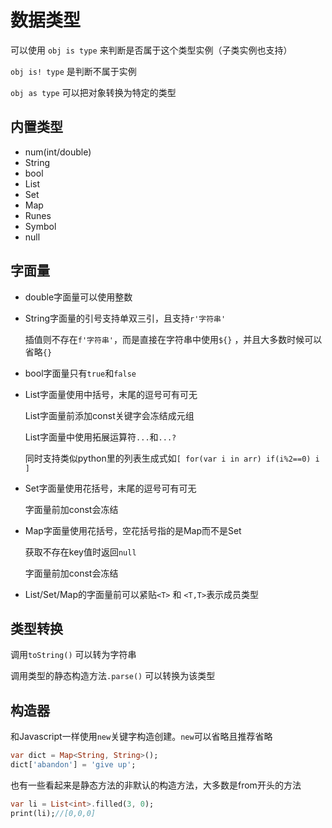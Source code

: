 # 数据类型

可以使用 `obj is type` 来判断是否属于这个类型实例（子类实例也支持）

`obj is! type` 是判断不属于实例

`obj as type` 可以把对象转换为特定的类型


## 内置类型

- num(int/double)
- String
- bool
- List
- Set
- Map
- Runes
- Symbol
- null


## 字面量


- double字面量可以使用整数

- String字面量的引号支持单双三引，且支持`r'字符串'`

    插值则不存在`f'字符串'`，而是直接在字符串中使用`${}` ，并且大多数时候可以省略`{}`

- bool字面量只有`true`和`false`

- List字面量使用中括号，末尾的逗号可有可无

    List字面量前添加const关键字会冻结成元组

    List字面量中使用拓展运算符`...`和`...?`

    同时支持类似python里的列表生成式如`[ for(var i in arr) if(i%2==0) i ]`

- Set字面量使用花括号，末尾的逗号可有可无

    字面量前加const会冻结

- Map字面量使用花括号，空花括号指的是Map而不是Set

    获取不存在key值时返回`null`

    字面量前加const会冻结

- List/Set/Map的字面量前可以紧贴`<T>` 和 `<T,T>`表示成员类型



## 类型转换

调用`toString()`  可以转为字符串

调用类型的静态构造方法`.parse()`  可以转换为该类型


## 构造器

和Javascript一样使用`new`关键字构造创建。`new`可以省略且推荐省略
```dart
var dict = Map<String, String>();
dict['abandon'] = 'give up';
```

也有一些看起来是静态方法的非默认的构造方法，大多数是from开头的方法
```dart
var li = List<int>.filled(3, 0);
print(li);//[0,0,0]
```
